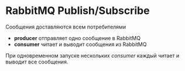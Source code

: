 # RabbitMQ Publish/Subscribe

Сообщения доставляются всем потребителями

* **producer** отправляет одно сообщение в RabbitMQ
* **consumer** читает и выводит сообщения из RabbitMQ

При одновременном запуске нескольких *consumer* каждый читает и выводит все сообщения.
